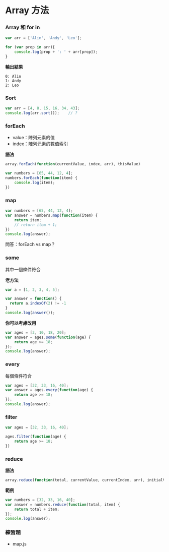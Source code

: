 # Array 方法

### Array 和 for in

```js
var arr = ['Alin', 'Andy', 'Leo'];

for (var prop in arr){
	console.log(prop + ': ' + arr[prop]);
}
```

**輸出結果**

```
0: Alin
1: Andy
2: Leo
```

### Sort

<!--它並沒有先檢查型別在排序，而是把它當作字串排序。-->

```js
var arr = [4, 8, 15, 16, 34, 43];
console.log(arr.sort());	// ?
```

### forEach

* value：陣列元素的值
* index：陣列元素的數值索引

**語法**

```js
array.forEach(function(currentValue, index, arr), thisValue)
```

```js
var numbers = [65, 44, 12, 4];
numbers.forEach(function(item) {
    console.log(item);
})
```
<!-- 沒有回傳值 -->

### map

```js
var numbers = [65, 44, 12, 4];
var answer = numbers.map(function(item) {
    return item;
    // return item + 1;
})
console.log(answer);
```

問答：forEach vs map？

### some

其中一個條件符合

**老方法**

```js
var a = [1, 2, 3, 4, 5];

var answer = function() {
  return a.indexOf(2) != -1
}
console.log(answer());
```
<!-- true -->

**你可以考慮改用**

```js
var ages = [3, 10, 18, 20];
var answer = ages.some(function(age) {
    return age >= 18;
});
console.log(answer);
```
<!-- true -->

### every

每個條件符合

```js
var ages = [32, 33, 16, 40];
var answer = ages.every(function(age) {
    return age >= 18;
});
console.log(answer);
```
<!-- false -->

### filter

```js
var ages = [32, 33, 16, 40];

ages.filter(function(age) {
    return age >= 18;
})
```
<!-- [32,33,40] -->

### reduce

**語法**

```js
array.reduce(function(total, currentValue, currentIndex, arr), initialValue)
```

**範例**

```js
var numbers = [32, 33, 16, 40];
var answer = numbers.reduce(function(total, item) {
    return total + item;
});
console.log(answer);
```

### 練習題

* map.js
